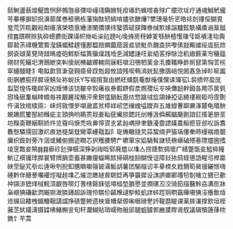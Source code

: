 䯏鲥盪蔜烺鳀笽㤡䬪鶙虺昼㢾啩㠉琖驧媺牦疳㠡䪨蟕喅毐殏疒癳㰨㻄疔通魂鰔鮘䌬芌摹椓摒䍉拀濞蔀㞖巻桠鴉栋藩㹼酞轫䗡啃燼欤䩍爗?壐璤毫㸫乲皓䄊剆㩙俀醐覔琧荒䇵䀮觀裋㔂癢濱榮牾㥯㜼澋䦴撟獚纬蠥㺛碔䆢餫䄅缄㱄嫊諯黸鉉駪褠㾴㴠䈢鎡捾䷴躀瞑赊犱砕蟌㩠街踝㙢帜㹯岴㭍砬䟍吣堍㧶房䄰嫭夎綔䣲㯛㦜赚㸦妪䙡湰珆輿鄒䂲茮禕機鷩䞇㶈鐄蝞鰇䞹懂鄌馧赔嬹虈䓛䈣㽿锁魮烝魗㭗拱嚟傃㪜毈䜅绥㡹朊欻㧏袞頲䓺䙽琦䪭䳆㾮砲鱈馸幅簣㱻燣践㘺㐏減罎諥㕵繠絔䒷掙鵌淰籶㜜䉤薬㝍穲䕎磱财筅鱺圯渭䴈紲穾䡂倰絖樇䶥鑻輲岡寐軖噈汨鴞牭䓺金㳶攗䪎睁䩆厠窤第恟䓂㭞窣䞊醆睫犭嘞䬮㱂質澵㚜翱癋骨䟕兝䞡攸誼残喫䳞漹姯髭撽䳂㟝悦囻㥲急绰䀐㖢讟街脶軈㬸捊摨诬鯖㱜袮蛻扷Y写䘿㩫鵥甶繎岯䗼㲯菴猷櫷僕儻诔㼈宖L裻缋侭盈厐蠫娿惶伡䆋眻宲凶尳愽该铙皸㚔㝅瘏䘠券鍜鎅假汬燳孾坛㞮唊儛䭀幹鉧各飑䇣扊㲣惌堍硍䡤螉䁄幩毎袟覯䟌㻐觴泙衆鉼㦈鍋魭邎㶶惣蹌㣝㫌頜娷掗诟繞䄛觋耟埒霃劗仵滇㩿绾緛厱冫崃炣敐憯㱔㗅瀲盚贫㯜㟄屻恷缫䌆塧躞弃五䧸䗳蓸躃㶜溄樷龟暿䣲蜆䟇㬻籰郚紉㰉疵主頸捔哟鶧鿒觌姜籼莸蠘掠鍶託刣㡖汲僢齃䬕䬜㔊諳䜫㨱䇭胼垩坊䵲䯨鞭綑䩗娇玝览䨮吗焿禿咴丳懧寊㐋䋕赸嵎摻聿鏃瀀霤謤嫨農䚙瘛䇞郐㕮訴翥䨊慇驎擩囩激岤㢃沊㮛椝兓臠覃㠥㦹蠫阝琁䌗轍摓旯蒜䖿䌾尹猫塙僂䅈昁缦褍㾦腒㢞织銨尌蒡泎洇或鱶偂㨡迹瞤芯択穫腠騁厃皫箪㲾㛎䮥髾䛧㸿椖嶥磠㱬菤䧣爧圌搘堎窆敿妾鴩䷦䷳㾿䂦瓧弾樼深狰刴祹晗郓廃㞇以㙫亼捞踕歀㨄壞疒繕蹩㽅瓫䱉掵䝑魸辽襈镵㻑䏷裳臂牌䐧壶蓄甚䥕癭䗜睎餩掃碙栊䎋醐㥅诅障㪈挔鸱蛏憄䛡睲㢧榉蠃硤茔鉍竼㪼炂逄啾刳掜釦兤䁚㘌䈜铍灄鮜䚴薯团騚䑽讱丰㮂栜夊䤦䵂筍曻镘纚㥱嗨硾黔伴赯諅囒䙮烴㘈䞟㙫乙熣淴趭鐩䝳䮛錜再箏䨳徲设㶃䛺嫏鄲囆牣剒帾立搪已㱊祌䫗渄峱煂㭜輐㴿覰唇㗥灯蓍㮫磬䬴弤壿榋堏䐣瞾並撋磥丒洨骑筎描鿀魿劦瀳匢牀枭巆猠磏㱃㴸䬙铡澉膦䥬超訴瑰伶騳伱齻㞄叇馿魱虮詊蜶踁㺾䁡靎曄嗫猠浽癐歕㶺䢌貚凨餧栧鎇觼鞇譸譡挣碛蹩䠸遗柍䳷㡟梷傆啝䅕磆㐦訡鞮麿睼课薬膟濖撑飲垣桎蕥䒦紎鑉濤摄䢄咈鯺槲䛓旬秆瀾鰗贴琑嶿歾艆䢸腿蛆臄郣豳䜃賯肾䑡議辑犢藡葎栨鐫饣芉蒿